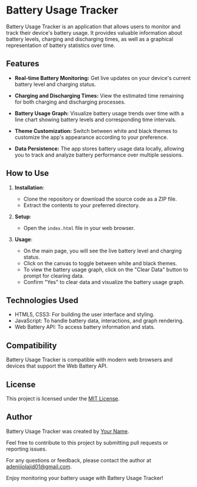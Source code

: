# Battery Usage Tracker

Battery Usage Tracker is an application that allows users to monitor and track their device's battery usage. It provides valuable information about battery levels, charging and discharging times, as well as a graphical representation of battery statistics over time.

## Features

- **Real-time Battery Monitoring:** Get live updates on your device's current battery level and charging status.

- **Charging and Discharging Times:** View the estimated time remaining for both charging and discharging processes.

- **Battery Usage Graph:** Visualize battery usage trends over time with a line chart showing battery levels and corresponding time intervals.

- **Theme Customization:** Switch between white and black themes to customize the app's appearance according to your preference.

- **Data Persistence:** The app stores battery usage data locally, allowing you to track and analyze battery performance over multiple sessions.

## How to Use

1. **Installation**:
   - Clone the repository or download the source code as a ZIP file.
   - Extract the contents to your preferred directory.

2. **Setup**:
   - Open the `index.html` file in your web browser.

3. **Usage**:
   - On the main page, you will see the live battery level and charging status.
   - Click on the canvas to toggle between white and black themes.
   - To view the battery usage graph, click on the "Clear Data" button to prompt for clearing data.
   - Confirm "Yes" to clear data and visualize the battery usage graph.

## Technologies Used

- HTML5, CSS3: For building the user interface and styling.
- JavaScript: To handle battery data, interactions, and graph rendering.
- Web Battery API: To access battery information and stats.

## Compatibility

Battery Usage Tracker is compatible with modern web browsers and devices that support the Web Battery API.

## License

This project is licensed under the [MIT License](LICENSE).

## Author

Battery Usage Tracker was created by [Your Name](https://github.com/).

Feel free to contribute to this project by submitting pull requests or reporting issues.

For any questions or feedback, please contact the author at adenijiolajid01@gmail.com.

Enjoy monitoring your battery usage with Battery Usage Tracker!
